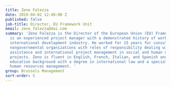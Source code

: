 ```yaml
---
title: Zeno Falezza
date: 2019-04-02 12:49:00 Z
published: false
job-title: Director, EU Framework Unit
email: zeno_falezza@dai.com
summary: 'Zeno Falezza is the Director of the European Union (EU) Framework Unit and
  is an experienced project manager with a demonstrated history of working in the
  international development industry. He worked for 15 years for consultancies and
  nongovernmental organizations with roles of responsibility dealing with technical
  assistance and international project management in social and human development
  projects. Zeno is fluent in English, French, Italian, and Spanish and has a strong
  education background with a degree in international law and a specialization in
  human resources management. '
group: Brussels Management
sort-order: 5
---
```


